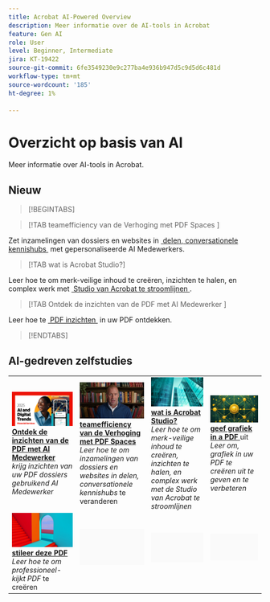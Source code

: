 ```yaml
---
title: Acrobat AI-Powered Overview
description: Meer informatie over de AI-tools in Acrobat
feature: Gen AI
role: User
level: Beginner, Intermediate
jira: KT-19422
source-git-commit: 6fe3549230e9c277ba4e936b947d5c9d5d6c481d
workflow-type: tm+mt
source-wordcount: '185'
ht-degree: 1%

---
```


# Overzicht op basis van AI

Meer informatie over AI-tools in Acrobat.

## Nieuw

>[!BEGINTABS]

>[!TAB  teamefficiency van de Verhoging met PDF Spaces ]

Zet inzamelingen van dossiers en websites in [&#x200B; delen, conversationele kennishubs &#x200B;](../getting-started/pdf-spaces-legal.md) met gepersonaliseerde AI Medewerkers.

>[!TAB  wat is Acrobat Studio?]

Leer hoe te om merk-veilige inhoud te creëren, inzichten te halen, en complex werk met [&#x200B; Studio van Acrobat te stroomlijnen &#x200B;](../getting-started/acrobat-studio.md).

>[!TAB  Ontdek de inzichten van de PDF met AI Medewerker ]

Leer hoe te [&#x200B; PDF inzichten &#x200B;](../getting-started/ai-assistant.md) in uw PDF ontdekken.

>[!ENDTABS]

## AI-gedreven zelfstudies

<table style="table-layout:fixed">
<tr>
  <td>
    <a href="../getting-started/ai-assistant.md">
      <img alt="Ontdek PDF-inzichten met AI Assistant" src="../assets/ai-assistant.png" />
    </a>
    <div>
    <a href="../getting-started/ai-assistant.md"><strong> Ontdek de inzichten van de PDF met AI Medewerker </strong></a>
    </div>
    <em> krijg inzichten van uw PDF dossiers gebruikend AI Medewerker </em>
    <br>
  </td>
  <td>
    <a href="../getting-started/pdf-spaces-legal.md">
      <img alt="Stimuleer teamefficiëntie met PDF Spaces" src="../assets/pdf-spaces.png" />
    </a>
    <div>
    <a href="../getting-started/pdf-spaces-legal.md"><strong> teamefficiency van de Verhoging met PDF Spaces </strong></a>
    </div>
    <em> Leer hoe te om inzamelingen van dossiers en websites in delen, conversationele kennishubs </em> te veranderen
    <br>
  </td>
  <td>
    <a href="../getting-started/acrobat-studio.md">
      <img alt="Wat is Acrobat Studio?" src="../assets/acrobat-studio.png" />
    </a>
    <div>
    <a href="../getting-started/acrobat-studio.md"><strong> wat is Acrobat Studio?</strong></a>
    </div>
    <em> Leer hoe te om merk-veilige inhoud te creëren, inzichten te halen, en complex werk met de Studio van Acrobat te stroomlijnen </em>
    <br>
  </td>
  <td>
    <a href="../getting-started/edit-graphics.md">
      <img alt="Afbeeldingen in een PDF bewerken" src="../assets/edit-graphics.png" />
    </a>
    <div>
    <a href="../getting-started/edit-graphics.md"><strong> geef grafiek in a PDF </strong></a> uit
    </div>
    <em> Leer om, grafiek in uw PDF te creëren uit te geven en te verbeteren </em>
    <br>
  </td>
</tr>
<tr>
  <td>
  <a href="../getting-started/stylize-this-pdf.md">
      <img alt="Deze PDF stileren" src="../assets/ai-powered.png" />
    </a>
    <div>
    <a href="../getting-started/stylize-this-pdf.md"><strong> stileer deze PDF </strong></a>
    </div>
    <em> Leer hoe te om professioneel-kijkt PDF </em> te creëren
    <br>
  </td>
  <td>
        <img alt="Spacer" src="../assets/Grayspacer.png" />
        <div>
        <br>
  </td>
  <td>
        <img alt="Spacer" src="../assets/Grayspacer.png" />
        <div>
        <br>
  </td>
  <td>
        <img alt="Spacer" src="../assets/Grayspacer.png" />
        <div>
        <br>
  </td>
</tr>
</table>
